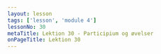 ```yaml
---
layout: lesson
tags: ['lesson', 'module 4']
lessonNo: 30
metaTitle: Lektion 30 - Participium og øvelser
onPageTitle: Lektion 30
---
```

